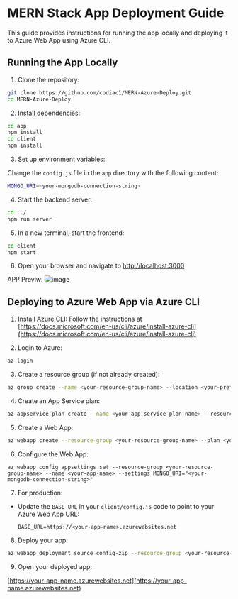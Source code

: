 # MERN Stack App Deployment Guide

This guide provides instructions for running the app locally and deploying it to Azure Web App using Azure CLI.

## Running the App Locally

1. Clone the repository:

```bash
git clone https://github.com/codiac1/MERN-Azure-Deploy.git
cd MERN-Azure-Deploy
```

2. Install dependencies:

```bash
cd app
npm install
cd client
npm install
```

3. Set up environment variables:

Change the `config.js` file in the `app` directory with the following content:

```bash
MONGO_URI=<your-mongodb-connection-string>
```

4. Start the backend server:

```bash
cd ../
npm run server
```

5. In a new terminal, start the frontend:

```bash
cd client
npm start
```

6. Open your browser and navigate to [http://localhost:3000](http://localhost:3000)

APP Previw:
![image](https://github.com/user-attachments/assets/71f3eb57-f33e-46ec-8978-5ff41a5b175a)


## Deploying to Azure Web App via Azure CLI

1. Install Azure CLI: Follow the instructions at [https://docs.microsoft.com/en-us/cli/azure/install-azure-cli](https://docs.microsoft.com/en-us/cli/azure/install-azure-cli)

2. Login to Azure:

```bash
az login
```

3. Create a resource group (if not already created):

```bash
az group create --name <your-resource-group-name> --location <your-preferred-location>
```

4. Create an App Service plan:
```bash
az appservice plan create --name <your-app-service-plan-name> --resource-group <your-resource-group-name> --sku B1 --is-linux
```

5. Create a Web App:
```bash
az webapp create --resource-group <your-resource-group-name> --plan <your-app-service-plan-name> --name <your-app-name> --runtime "NODE|18-lts"
```

6. Configure the Web App:
```
az webapp config appsettings set --resource-group <your-resource-group-name> --name <your-app-name> --settings MONGO_URI="<your-mongodb-connection-string>"
```

7. For production:
- Update the `BASE_URL` in your `client/config.js` code to point to your Azure Web App URL:
  ```
  BASE_URL=https://<your-app-name>.azurewebsites.net
  ```

8. Deploy your app:
```bash
az webapp deployment source config-zip --resource-group <your-resource-group-name> --name <your-app-name> --src <path-to-your-zipped-app-folder>
```


9. Open your deployed app:
    
[https://your-app-name.azurewebsites.net](https://your-app-name.azurewebsites.net)

